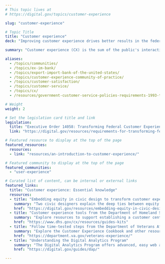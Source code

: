 ```yaml
---
# This topic lives at
# https://digital.gov/topics/customer-experience

slug: "customer-experience"

# Topic Title
title: "Customer experience"
deck: "Improving customer experience drives better results in the federal government"

summary: "Customer experience (CX) is the sum of the public's interactions with any government service. An intentional CX strategy is essential to building and maintaining public trust, improving the efficiency and effectiveness of government programs, and delivering better outcomes for the public."

aliases:
  - /topics/communities/
  - /topics/ex-im-bank/
  - /topics/export-import-bank-of-the-united-states/
  - /topics/customer-experience-community-of-practice/
  - /topics/customer-satisfaction/
  - /topics/customer-service/
  - /topics/cx/
  - /resources/government-customer-service-policies-requirements-1993-to-present/

# Weight
weight: 2

# Set the legislation card title and link
legislation:
  title: "Executive Order 14058: Transforming Federal Customer Experience and Service Delivery To Rebuild Trust in Government and OMB Circular A-11, Section 280"
  link: "https://digital.gov/resources/requirements-for-transforming-federal-customer-experience-and-service-delivery/"

# Featured resource to display at the top of the page
featured_resources:
  resources:
  - link: "resources/an-introduction-to-customer-experience/"

# Featured community to display at the top of the page
featured_communities:
  - "user-experience"

# Curated list of content, can be internal or external links
featured_links:
  title: "Customer experience: Essential knowledge"
  resources:
  - title: "Embedding equity in civic design to transform customer experience"
    summary: "Two civic designers explain the deep ties between equity and customer experience in federal government."
    href: "https://digital.gov/resources/embedding-equity-in-civic-design-to-transform-customer-experience/"
  - title: "Customer experience tools from the Department of Homeland Security"
    summary: "Explore resources to support establishing a customer centric mindset in the federal government."
    href: "https://www.dhs.gov/cx/resources/guides-kits"
  - title: "Follow time-tested steps from the Department of Veterans Affairs"
    summary: "Explore the Customer Experience Cookbook and other resources to support building customer experience capabilities."
    href: "https://department.va.gov/veterans-experience/"
  - title: "Understanding the Digital Analytics Program"
    summary: "The Digital Analytics Program offers advanced, easy web analytics for federal agencies."
    href: "https://digital.gov/guides/dap/"

---
```

